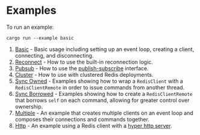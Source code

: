 # Examples

To run an example: 

```
cargo run --example basic
```

1. [Basic](basic.rs) - Basic usage including setting up an event loop, creating a client, connecting, and disconnecting.
2. [Reconnect](reconnect.rs) - How to use the built-in reconnection logic.
3. [Pubsub](pubsub.rs) - How to use the [publish-subscribe](https://redis.io/topics/pubsub) interface.
4. [Cluster](cluster.rs) - How to use with clustered Redis deployments.
5. [Sync Owned](sync_owned.rs) - Examples showing how to wrap a `RedisClient` with a `RedisClientRemote` in order to issue commands from another thread.
6. [Sync Borrowed](sync_borrowed.rs) - Examples showing how to create a `RedisClientRemote` that borrows `self` on each command, allowing for greater control over ownership.
7. [Multiple](multiple.rs) - An example that creates multiple clients on an event loop and composes their connections and commands together.
8. [Http](http.rs) - An example using a Redis client with a [hyper http server](https://github.com/hyperium/hyper).